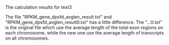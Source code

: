 The calculation results for test3

The file "RPKM_gene_dpsfd_avglen_result.txt" and "RPKM_gene_dpsfd_avglen_result0.txt" has a little difference. The "...0.txt" is the original file which use the average length of the total exon regions on each chromosome, while the new one use the average length of transcripts on all chromosomes.
